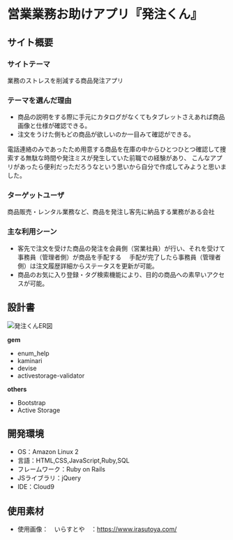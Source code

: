 # 営業業務お助けアプリ『発注くん』

## サイト概要
### サイトテーマ
業務のストレスを削減する商品発注アプリ

### テーマを選んだ理由
* 商品の説明をする際に手元にカタログがなくてもタブレットさえあれば商品画像と仕様が確認できる。
* 注文をうけた側もどの商品が欲しいのか一目みて確認ができる。


電話連絡のみであったため用意する商品を在庫の中からひとつひとつ確認して捜索する無駄な時間や発注ミスが発生していた前職での経験があり、
こんなアプリがあったら便利だっただろうなという思いから自分で作成してみようと思いました。


### ターゲットユーザ
商品販売・レンタル業務など、商品を発注し客先に納品する業務がある会社

### 主な利用シーン
* 客先で注文を受けた商品の発注を会員側（営業社員）が行い、それを受けて事務員（管理者側）が商品を手配する
　手配が完了したら事務員（管理者側）は注文履歴詳細からステータスを更新が可能。
* 商品のお気に入り登録・タグ検索機能により、目的の商品への素早いアクセスが可能。



## 設計書
![発注くんER図](https://user-images.githubusercontent.com/108563821/194839249-b5448838-550f-4942-8ff1-75d0507e376c.jpg)

**gem**
* enum_help
* kaminari
* devise
* activestorage-validator

**others**
* Bootstrap
* Active Storage

## 開発環境
- OS：Amazon Linux 2
- 言語：HTML,CSS,JavaScript,Ruby,SQL
- フレームワーク：Ruby on Rails
- JSライブラリ：jQuery
- IDE：Cloud9

## 使用素材
* 使用画像：　いらすとや　：https://www.irasutoya.com/